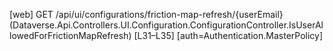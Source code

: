 [web] GET /api/ui/configurations/friction-map-refresh/{userEmail}  (Dataverse.Api.Controllers.UI.Configuration.ConfigurationController.IsUserAllowedForFrictionMapRefresh)  [L31–L35] [auth=Authentication.MasterPolicy]

